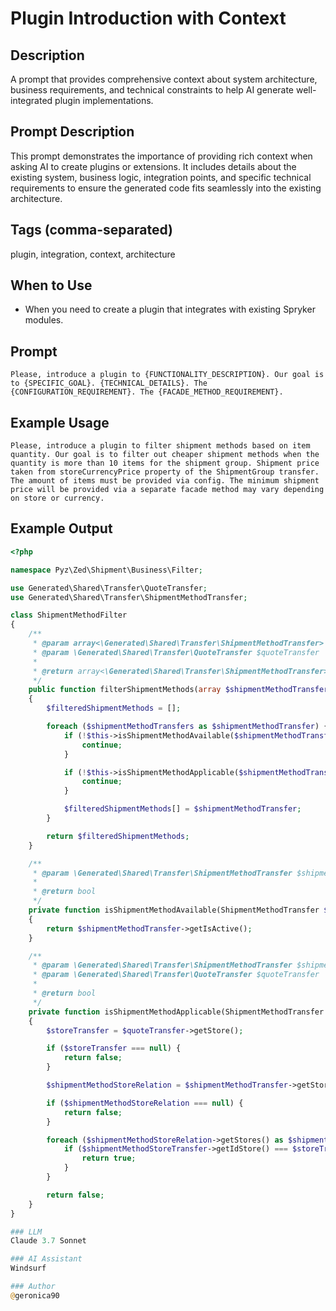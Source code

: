# Plugin Introduction with Context

## Description

A prompt that provides comprehensive context about system architecture, business requirements, and technical constraints to help AI generate well-integrated plugin implementations.

## Prompt Description

This prompt demonstrates the importance of providing rich context when asking AI to create plugins or extensions. It includes details about the existing system, business logic, integration points, and specific technical requirements to ensure the generated code fits seamlessly into the existing architecture.

## Tags (comma-separated)
plugin, integration, context, architecture

## When to Use

- When you need to create a plugin that integrates with existing Spryker modules.

## Prompt

```text
Please, introduce a plugin to {FUNCTIONALITY_DESCRIPTION}. Our goal is to {SPECIFIC_GOAL}. {TECHNICAL_DETAILS}. The {CONFIGURATION_REQUIREMENT}. The {FACADE_METHOD_REQUIREMENT}.
```

## Example Usage

```text
Please, introduce a plugin to filter shipment methods based on item quantity. Our goal is to filter out cheaper shipment methods when the quantity is more than 10 items for the shipment group. Shipment price taken from storeCurrencyPrice property of the ShipmentGroup transfer. The amount of items must be provided via config. The minimum shipment price will be provided via a separate facade method may vary depending on store or currency.
```

## Example Output

```php
<?php

namespace Pyz\Zed\Shipment\Business\Filter;

use Generated\Shared\Transfer\QuoteTransfer;
use Generated\Shared\Transfer\ShipmentMethodTransfer;

class ShipmentMethodFilter
{
    /**
     * @param array<\Generated\Shared\Transfer\ShipmentMethodTransfer> $shipmentMethodTransfers
     * @param \Generated\Shared\Transfer\QuoteTransfer $quoteTransfer
     *
     * @return array<\Generated\Shared\Transfer\ShipmentMethodTransfer>
     */
    public function filterShipmentMethods(array $shipmentMethodTransfers, QuoteTransfer $quoteTransfer): array
    {
        $filteredShipmentMethods = [];

        foreach ($shipmentMethodTransfers as $shipmentMethodTransfer) {
            if (!$this->isShipmentMethodAvailable($shipmentMethodTransfer)) {
                continue;
            }

            if (!$this->isShipmentMethodApplicable($shipmentMethodTransfer, $quoteTransfer)) {
                continue;
            }

            $filteredShipmentMethods[] = $shipmentMethodTransfer;
        }

        return $filteredShipmentMethods;
    }

    /**
     * @param \Generated\Shared\Transfer\ShipmentMethodTransfer $shipmentMethodTransfer
     *
     * @return bool
     */
    private function isShipmentMethodAvailable(ShipmentMethodTransfer $shipmentMethodTransfer): bool
    {
        return $shipmentMethodTransfer->getIsActive();
    }

    /**
     * @param \Generated\Shared\Transfer\ShipmentMethodTransfer $shipmentMethodTransfer
     * @param \Generated\Shared\Transfer\QuoteTransfer $quoteTransfer
     *
     * @return bool
     */
    private function isShipmentMethodApplicable(ShipmentMethodTransfer $shipmentMethodTransfer, QuoteTransfer $quoteTransfer): bool
    {
        $storeTransfer = $quoteTransfer->getStore();

        if ($storeTransfer === null) {
            return false;
        }

        $shipmentMethodStoreRelation = $shipmentMethodTransfer->getStoreRelation();

        if ($shipmentMethodStoreRelation === null) {
            return false;
        }

        foreach ($shipmentMethodStoreRelation->getStores() as $shipmentMethodStoreTransfer) {
            if ($shipmentMethodStoreTransfer->getIdStore() === $storeTransfer->getIdStore()) {
                return true;
            }
        }

        return false;
    }
}

### LLM
Claude 3.7 Sonnet

### AI Assistant
Windsurf

### Author
@geronica90
